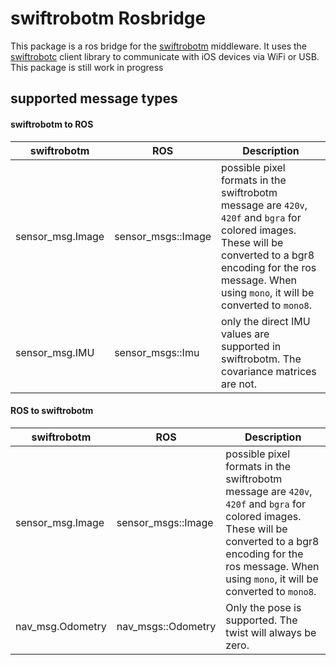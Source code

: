 # swiftrobotm Rosbridge

This package is a ros bridge for the [swiftrobotm](https://github.com/danielriege/swiftrobotm) middleware. It uses the [swiftrobotc](https://github.com/danielriege/swiftrobotc) client library to communicate with iOS devices via WiFi or USB. This package is still work in progress

## supported message types

#### swiftrobotm to ROS

| swiftrobotm       | ROS                | Description                                                  |
| ----------------- | ------------------ | ------------------------------------------------------------ |
| sensor_msg.Image | sensor_msgs::Image | possible pixel formats in the swiftrobotm message are `420v`, `420f` and  `bgra` for colored images. These will be converted to a bgr8 encoding for the ros message. When using `mono`, it will be converted to `mono8`. |
|sensor_msg.IMU | sensor_msgs::Imu | only the direct IMU values are supported in swiftrobotm. The covariance matrices are not. |

#### ROS to swiftrobotm

| swiftrobotm | ROS  | Description |
| ----------- | ---- | ----------- |
| sensor_msg.Image | sensor_msgs::Image | possible pixel formats in the swiftrobotm message are `420v`, `420f` and  `bgra` for colored images. These will be converted to a bgr8 encoding for the ros message. When using `mono`, it will be converted to `mono8`. |
| nav_msg.Odometry| nav_msgs::Odometry | Only the pose is supported. The twist will always be zero. |

